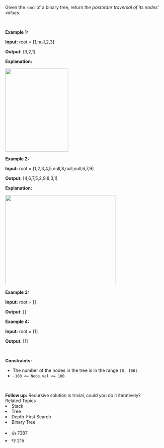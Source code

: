 <p>Given the <code>root</code> of a&nbsp;binary tree, return <em>the postorder traversal of its nodes' values</em>.</p>

<p>&nbsp;</p> 
<p><strong class="example">Example 1:</strong></p>

<div class="example-block"> 
 <p><strong>Input:</strong> <span class="example-io">root = [1,null,2,3]</span></p> 
</div>

<p><strong>Output:</strong> <span class="example-io">[3,2,1]</span></p>

<p><strong>Explanation:</strong></p>

<p><img alt="" src="https://assets.leetcode.com/uploads/2024/08/29/screenshot-2024-08-29-202743.png" style="width: 200px; height: 264px;" /></p>

<p><strong class="example">Example 2:</strong></p>

<div class="example-block"> 
 <p><strong>Input:</strong> <span class="example-io">root = [1,2,3,4,5,null,8,null,null,6,7,9]</span></p> 
</div>

<p><strong>Output:</strong> <span class="example-io">[4,6,7,5,2,9,8,3,1]</span></p>

<p><strong>Explanation:</strong></p>

<p><img alt="" src="https://assets.leetcode.com/uploads/2024/08/29/tree_2.png" style="width: 350px; height: 286px;" /></p>

<p><strong class="example">Example 3:</strong></p>

<div class="example-block"> 
 <p><strong>Input:</strong> <span class="example-io">root = []</span></p> 
</div>

<p><strong>Output:</strong> <span class="example-io">[]</span></p>

<p><strong class="example">Example 4:</strong></p>

<div class="example-block"> 
 <p><strong>Input:</strong> <span class="example-io">root = [1]</span></p> 
</div>

<p><strong>Output:</strong> <span class="example-io">[1]</span></p>

<p>&nbsp;</p> 
<p><strong>Constraints:</strong></p>

<ul> 
 <li>The number of the nodes in the tree is in the range <code>[0, 100]</code>.</li> 
 <li><code>-100 &lt;= Node.val &lt;= 100</code></li> 
</ul>

<p>&nbsp;</p> 
<strong>Follow up:</strong> Recursive solution is trivial, could you do it iteratively?

<div><div>Related Topics</div><div><li>Stack</li><li>Tree</li><li>Depth-First Search</li><li>Binary Tree</li></div></div><br><div><li>👍 7387</li><li>👎 215</li></div>